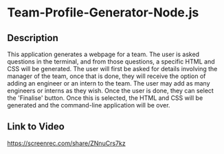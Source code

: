 # Team-Profile-Generator-Node.js



## Description
This application generates a webpage for a team. The user is asked questions in the terminal, and from those questions, a specific HTML and CSS will be generated. The user will first be asked for details involving the manager of the team, once that is done, they will receive the option of adding an engineer or an intern to the team. The user may add as many engineers or interns as they wish. Once the user is done, they can select the 'Finalise' button. Once this is selected, the HTML and CSS will be generated and the command-line application will be over.



## Link to Video
https://screenrec.com/share/ZNnuCrs7kz

